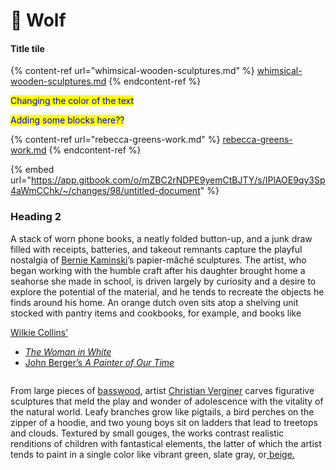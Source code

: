 # 🐺 Wolf



####

#### Title tile

{% content-ref url="whimsical-wooden-sculptures.md" %}
[whimsical-wooden-sculptures.md](whimsical-wooden-sculptures.md)
{% endcontent-ref %}

<mark style="color:blue;">Changing the color of the text</mark>

<mark style="color:blue;">Adding some blocks here??</mark>



{% content-ref url="rebecca-greens-work.md" %}
[rebecca-greens-work.md](rebecca-greens-work.md)
{% endcontent-ref %}

{% embed url="https://app.gitbook.com/o/mZBC2rNDPE9yemCtBJTY/s/IPlAOE9qy3Sp4aWmCChk/~/changes/98/untitled-document" %}

### Heading 2

A stack of worn phone books, a neatly folded button-up, and a junk draw filled with receipts, batteries, and takeout remnants capture the playful nostalgia of [Bernie Kaminski](https://www.instagram.com/berniekaminski/)’s papier-mâché sculptures. The artist, who began working with the humble craft after his daughter brought home a seahorse she made in school, is driven largely by curiosity and a desire to explore the potential of the material, and he tends to recreate the objects he finds around his home. An orange dutch oven sits atop a shelving unit stocked with pantry items and cookbooks, for example, and books like&#x20;

[Wilkie Collins’ ](broken-reference)

* [_The Woman in White_](rebecca-greens-work.md)&#x20;
* [John Berger’s _A Painter of Our Time_ ](broken-reference)



<figure><img src=".gitbook/assets/Latex.svg" alt=""><figcaption></figcaption></figure>



From large pieces of [basswood](https://www.wood-database.com/european-lime/), artist [Christian Verginer](https://verginer.org/) carves figurative sculptures that meld the play and wonder of adolescence with the vitality of the natural world. Leafy branches grow like pigtails, a bird perches on the zipper of a hoodie, and two young boys sit on ladders that lead to treetops and clouds. Textured by small gouges, the works contrast realistic renditions of children with fantastical elements, the latter of which the artist tends to paint in a single color like vibrant green, slate gray, or[ beige.](rebecca-greens-work.md#author-based-in-michigan.)
